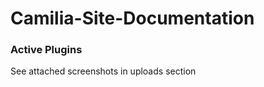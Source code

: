 # Camilia-Site-Documentation


<h3>Active Plugins</h3>

See attached screenshots in uploads section
